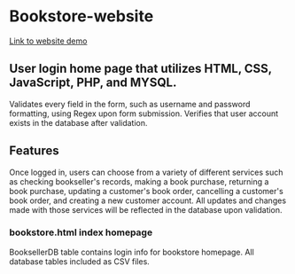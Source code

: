 # Bookstore-website
[Link to website demo](https://www.youtube.com/watch?v=pR0UY3KRUNs)
## User login home page that utilizes HTML, CSS, JavaScript, PHP, and MYSQL. 
Validates every field in the form, such as username and password formatting, using Regex upon form submission. Verifies that user account exists in the database after validation. 
## Features
Once logged in, users can choose from a variety of different services such as checking bookseller's records, making a book purchase, returning a book purchase, updating a customer's book order, cancelling a customer's book order, and creating a new customer account. All updates and changes made with those services will be reflected in the database upon validation.
### bookstore.html index homepage
BooksellerDB table contains login info for bookstore homepage. All database tables included as CSV files.

